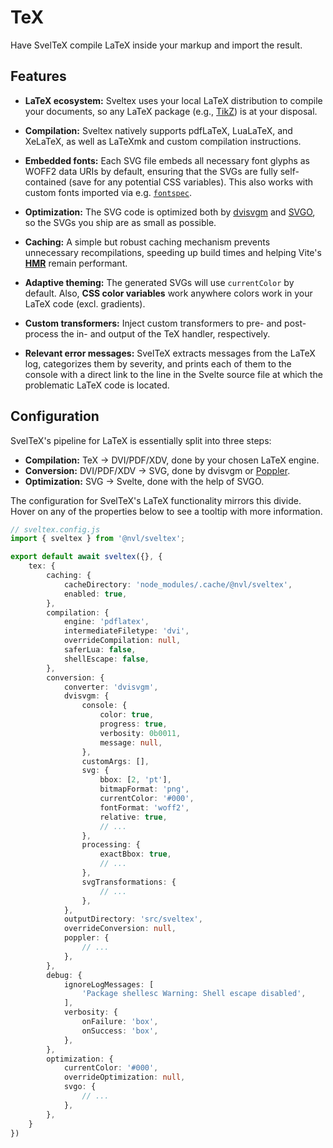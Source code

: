 <script lang="ts" setup>
import { PhLightning, PhHammer, PhTextT, PhDatabase, PhPalette, PhBird, PhGear, PhTerminal } from '@phosphor-icons/vue';
</script>

# TeX

<p class="text-lg">
Have SvelTeX compile LaTeX inside your markup and import the result.
</p>


## Features

<div class="features-list mt-8">

-   <PhBird color="var(--168-700)" :size="28" weight="duotone"/>

    **LaTeX ecosystem:** Sveltex uses your local LaTeX distribution to compile
    your documents, so any LaTeX package (e.g.,
    [TikZ](https://www.ctan.org/pkg/pgf)) is at your disposal.

-   <PhHammer color="var(--168-700)" :size="28" weight="duotone"/>

    **Compilation:** Sveltex natively supports pdfLaTeX, LuaLaTeX, and XeLaTeX,
    as well as LaTeXmk and custom compilation instructions.

-   <PhTextT color="var(--168-700)" :size="28" weight="duotone"/>

    **Embedded fonts:** Each SVG file embeds all necessary font glyphs as WOFF2
    data URIs by default, ensuring that the SVGs are fully self-contained (save
    for any potential CSS variables). This also works with custom fonts imported
    via e.g. [`fontspec`](https://www.ctan.org/pkg/fontspec).

-   <PhLightning color="var(--168-700)" :size="28" weight="duotone"/>

    **Optimization:** The SVG code is optimized both by
    [dvisvgm](https://dvisvgm.de/) and [SVGO](https://svgo.dev/), so the SVGs
    you ship are as small as possible.

-   <PhDatabase color="var(--168-700)" :size="28" weight="duotone"/>

    **Caching:** A simple but robust caching mechanism prevents unnecessary
    recompilations, speeding up build times and helping Vite's
    [**HMR**](https://vitejs.dev/guide/features#hot-module-replacement) remain
    performant.

-   <PhPalette color="var(--168-700)" :size="28" weight="duotone"/>

    **Adaptive theming:** The generated SVGs will use `currentColor` by default.
    Also, **CSS color variables** work anywhere colors work in your LaTeX code
    (excl. gradients).

-   <PhGear color="var(--168-700)" :size="28" weight="duotone"/>

    **Custom transformers:** Inject custom transformers to pre- and post-process
    the in- and output of the TeX handler, respectively.

-   <PhTerminal color="var(--168-700)" :size="28" weight="duotone"/>

    **Relevant error messages:** SvelTeX extracts messages from the LaTeX log,
    categorizes them by severity, and prints each of them to the console with a
    direct link to the line in the Svelte source file at which the problematic
    LaTeX code is located.

</div>


## Configuration

SvelTeX's pipeline for LaTeX is essentially split into three steps:

-   **Compilation:** TeX → DVI/PDF/XDV, done by your chosen LaTeX engine.
-   **Conversion:** DVI/PDF/XDV → SVG, done by dvisvgm or [Poppler](https://poppler.freedesktop.org/).
-   **Optimization:** SVG → Svelte, done with the help of SVGO.

The configuration for SvelTeX's LaTeX functionality mirrors this divide. Hover
on any of the properties below to see a tooltip with more information.

```ts twoslash [sveltex.config.ts]
// sveltex.config.js
import { sveltex } from '@nvl/sveltex';

export default await sveltex({}, {
    tex: {
        caching: {
            cacheDirectory: 'node_modules/.cache/@nvl/sveltex',
            enabled: true,
        },
        compilation: {
            engine: 'pdflatex',
            intermediateFiletype: 'dvi',
            overrideCompilation: null,
            saferLua: false,
            shellEscape: false,
        },
        conversion: {
            converter: 'dvisvgm',
            dvisvgm: {
                console: {
                    color: true,
                    progress: true,
                    verbosity: 0b0011,
                    message: null,
                },
                customArgs: [],
                svg: {
                    bbox: [2, 'pt'],
                    bitmapFormat: 'png',
                    currentColor: '#000',
                    fontFormat: 'woff2',
                    relative: true,
                    // ...
                },
                processing: {
                    exactBbox: true,
                    // ...
                },
                svgTransformations: {
                    // ...
                },
            },
            outputDirectory: 'src/sveltex',
            overrideConversion: null,
            poppler: {
                // ...
            },
        },
        debug: {
            ignoreLogMessages: [
                'Package shellesc Warning: Shell escape disabled',
            ],
            verbosity: {
                onFailure: 'box',
                onSuccess: 'box',
            },
        },
        optimization: {
            currentColor: '#000',
            overrideOptimization: null,
            svgo: {
                // ...
            },
        },
    }
})
```


